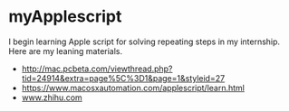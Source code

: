 # myApplescript
I begin learning Apple script for solving repeating steps in my internship.
Here are my leaning materials.
* http://mac.pcbeta.com/viewthread.php?tid=24914&extra=page%5C%3D1&page=1&styleid=27
* https://www.macosxautomation.com/applescript/learn.html
* www.zhihu.com


